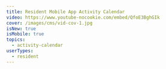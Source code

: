```yaml
---
title: Resident Mobile App Activity Calendar
video: https://www.youtube-nocookie.com/embed/QfoE3BghGIk
cover: /images/cms/vid-cov-1.jpg
isNew: true
isMobile: true
topics:
  - activity-calendar
userTypes:
  - resident
---
```

